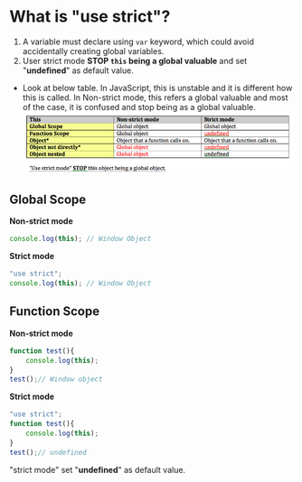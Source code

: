 # What is "use strict"?

1. A variable must declare using `var` keyword, which could avoid accidentally creating global variables.
2. User strict mode **STOP `this` being a global valuable** and set "**undefined**" as default value.

- Look at below table. In JavaScript, this is unstable and it is different how this is called. In Non-strict mode, this refers a global valuable and most of the case, it is confused and stop being as a global valuable.   
![this](images_Udemy/JS_This.png)


## Global Scope

**Non-strict mode**
```js
console.log(this); // Window Object
```

**Strict mode**
```js
"use strict";
console.log(this); // Window Object
```

## Function Scope
**Non-strict mode**

```js
function test(){
    console.log(this);
}
test();// Window object
```

**Strict mode**
```js
"use strict";
function test(){
    console.log(this);
}
test();// undefined
```
"strict mode" set "**undefined**" as default value.